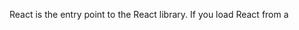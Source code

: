 React is the entry point to the React library. If you load React from a <script> tag, these top-level APIs are available on the React global.

React components let you split the UI into independent, reusable pieces, and think about each piece in isolation. React components can be defined by subclassing React.Component or React.PureComponent.
- React.Component
- React.PureComponent
